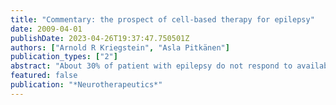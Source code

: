 ```yaml
---
title: "Commentary: the prospect of cell-based therapy for epilepsy"
date: 2009-04-01
publishDate: 2023-04-26T19:37:47.750501Z
authors: ["Arnold R Kriegstein", "Asla Pitkänen"]
publication_types: ["2"]
abstract: "About 30% of patient with epilepsy do not respond to available antiepileptic drugs. In addition to seizure suppression, novel approaches are needed to prevent or alleviate epileptogenic process after various types of brain injuries. The use of cell transplants as factories to produce endogeneous anticonvulsants or as bricks to repair abnormal ictogenic and epileptogenic neuronal circuits has generated hope that cell-based therapies could become a novel therapeutic category in the treatment arsenal of epilepsy. Herein we summarize the current status and future perspectives of cell-based therapies in the treatment of epilepsy."
featured: false
publication: "*Neurotherapeutics*"
---
```


